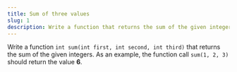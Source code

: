 ```yaml
---
title: Sum of three values
slug: 1
description: Write a function that returns the sum of the given integers.
---
```


Write a function `int sum(int first, int second, int third)` that returns the sum of the given integers. As an example, the function call `sum(1, 2, 3)` should return the value  **6**.
